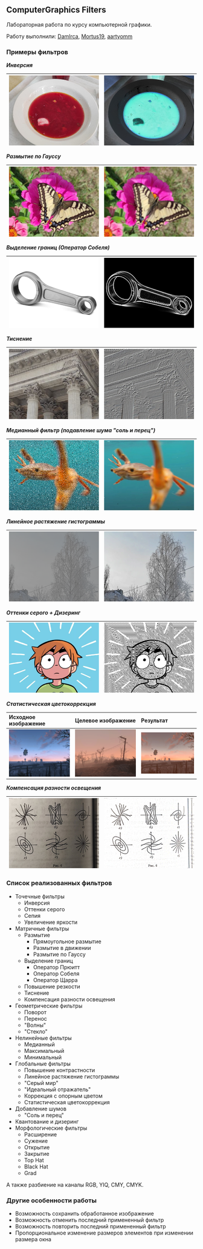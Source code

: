 ## ComputerGraphics Filters

Лабораторная работа по курсу компьютерной графики.

Работу выполнили: [Damlrca](https://github.com/Damlrca), [Mortus19](https://github.com/Mortus19), [aartyomm](https://github.com/aartyomm)

### Примеры фильтров

***Инверсия***

|![borsch](sample_images/borsch.png)|![inverted borsch](sample_images/borsch_invert.png)|
|-|-|

***Размытие по Гауссу***

|![butterfly](sample_images/butterfly.png)|![gaussian blur butterfly](sample_images/butterfly_gauss.png)|
|-|-|

***Выделение границ (Оператор Собеля)***

|![conrod](sample_images/conrod.png)|![sobel operator conrod](sample_images/conrod_sobel.png)|
|-|-|

***Тиснение***

|![columns](sample_images/columns.png)|![embossing columns](sample_images/columns_embossing.png)|
|-|-|

***Медианный фильтр (подавление шума "соль и перец")***

|![noisy crab](sample_images/crab_noisy.png)|![median filter crab](sample_images/crab_median.png)|
|-|-|

***Линейное растяжение гистограммы***

|![snowtree](sample_images/snowtree.png)|![autolevels snowtree](sample_images/snowtree_autolevels.png)|
|-|-|

***Оттенки серого + Дизеринг***

|![scott](sample_images/scott.png)|![dithering scott](sample_images/scott_dither.png)|
|-|-|

***Статистическая цветокоррекция***

|Исходное изображение|Целевое изображение|Результат|
|:-|:-|:-|
|![fallout](sample_images/fallout.png)|![fallout color](sample_images/fallout_color.png)|![fallout result](sample_images/fallout_result.png)|

***Компенсация разности освещения***

|![diffeq](sample_images/diffeq.png)|![diffeq_comp](sample_images/diffeq_comp.png)|
|-|-|

### Список реализованных фильтров

- Точечные фильтры
	- Инверсия
	- Оттенки серого
	- Сепия
	- Увеличение яркости
- Матричные фильтры
	- Размытие
		- Прямоугольное размытие
		- Размытие в движении
		- Размытие по Гауссу
	- Выделение границ
		- Оператор Прюитт
		- Оператор Собеля
		- Оператор Щарра
	- Повышение резкости
	- Тиснение
	- Компенсация разности освещения
- Геометрические фильтры
	- Поворот
	- Перенос
	- "Волны"
	- "Стекло"
- Нелинейные фильтры
	- Медианный
	- Максимальный
	- Минимальный
- Глобальные фильтры
	- Повышение контрастности
	- Линейное растяжение гистограммы
	- "Серый мир"
	- "Идеальный отражатель"
	- Коррекция с опорным цветом
	- Статистическая цветокоррекция
- Добавление шумов
	- "Соль и перец"
- Квантование и дизеринг
- Морфологические фильтры
	- Расширение
	- Сужение
	- Открытие
	- Закрытие
	- Top Hat
	- Black Hat
	- Grad

А также разбиение на каналы RGB, YIQ, CMY, CMYK.

### Другие особенности работы

- Возможность сохранить обработанное изображение
- Возможность отменить последний примененный фильтр
- Возможность повторить последний примененный фильтр
- Пропорциональное изменение размеров элементов при изменении размера окна
